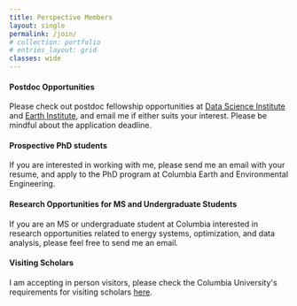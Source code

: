```yaml
---
title: Perspective Members
layout: single
permalink: /join/
# collection: portfolio
# entries_layout: grid
classes: wide
---
```

#### Postdoc Opportunities

Please check out postdoc fellowship opportunities at [Data Science Institute](https://datascience.columbia.edu/) and [Earth Institute](https://www.earth.columbia.edu/articles/view/55), and email me if either suits your interest. Please be mindful about the application deadline.

#### Prospective PhD students

If you are interested in working with me, please send me an email with your resume, and apply to the PhD program at Columbia Earth and Environmental Engineering.

#### Research Opportunities for MS and Undergraduate Students

If you are an MS or undergraduate student at Columbia interested in research opportunities related to energy systems, optimization, and data analysis, please feel free to send me an email.

#### Visiting Scholars

I am accepting in person visitors, please check the Columbia University's requirements for visiting scholars [here](https://isso.columbia.edu/content/sponsoring-and-extending-j-1-visiting-scholar).

